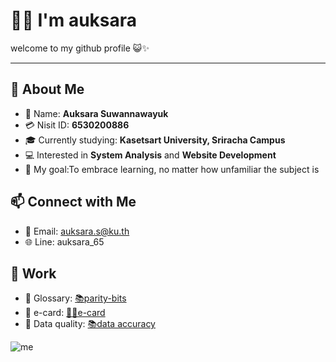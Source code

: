 # 👋🏻 I'm auksara
welcome to my github profile 😺✨

---
## 🌟 About Me
- 🎀 Name: **Auksara Suwannawayuk**
- 💳 Nisit ID: **6530200886**
- 🎓 Currently studying: **Kasetsart University, Sriracha Campus**
- 💻 Interested in **System Analysis** and **Website Development**
- 🎯 My goal:To embrace learning, no matter how unfamiliar the subject is
  
## 📫 Connect with Me
- 📧 Email: auksara.s@ku.th
- 🌐 Line: auksara_65

## 📁 Work 
- 📓 Glossary: [📚parity-bits](parity-bits.md)
- 🎄 e-card: [🎅✨e-card](e-card.md)
- 📓 Data quality: [📚data accuracy](accuracy.md)
  
![me](image/MEITU_20241110_191116000.jpg)
